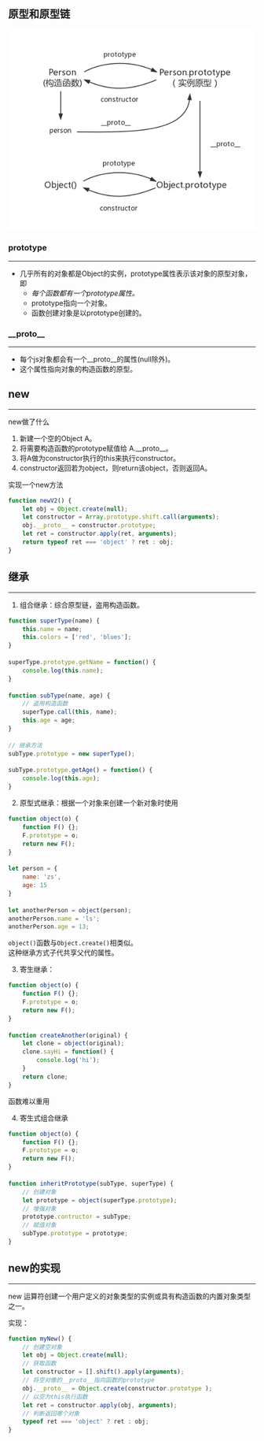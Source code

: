 ## 原型和原型链

![原型和原型链](../imgs/prototype.png)

### prototype
---
* 几乎所有的对象都是Object的实例，prototype属性表示该对象的原型对象，即
    * *每个函数都有一个prototype属性。*
    * prototype指向一个对象。
    * 函数创建对象是以prototype创建的。

### \_\_proto\_\_
---
* 每个js对象都会有一个\_\_proto\_\_的属性(null除外)。
* 这个属性指向对象的构造函数的原型。

## new
---

new做了什么

1. 新建一个空的Object A。
2. 将需要构造函数的prototype赋值给 A.\_\_proto\_\_。
3. 将A做为constructor执行的this来执行constructor。
4. constructor返回若为object，则return该object，否则返回A。

实现一个new方法

```javascript
function newV2() {
    let obj = Object.create(null);
    let constructor = Array.prototype.shift.call(arguments);
    obj.__proto__ = constructor.prototype;
    let ret = constructor.apply(ret, arguments);
    return typeof ret === 'object' ? ret : obj;
}
```

## 继承
---

1. 组合继承：综合原型链，盗用构造函数。
```js
function superType(name) {
    this.name = name;
    this.colors = ['red', 'blues'];
}

superType.prototype.getName = function() {
    console.log(this.name);
}

function subType(name, age) {
    // 盗用构造函数
    superType.call(this, name);
    this.age = age;
}

// 继承方法
subType.prototype = new superType();

subType.prototype.getAge() = function() {
    console.log(this.age);
}
```

2. 原型式继承：根据一个对象来创建一个新对象时使用
```js
function object(o) {
    function F() {};
    F.prototype = o;
    return new F();
}

let person = {
    name: 'zs',
    age: 15
}

let anotherPerson = object(person);
anotherPerson.name = 'ls';
anotherPerson.age = 13;
```
`object()`函数与`Object.create()`相类似。  
这种继承方式子代共享父代的属性。

3. 寄生继承：
```js
function object(o) {
    function F() {};
    F.prototype = o;
    return new F();
}

function createAnother(original) {
    let clone = object(original);
    clone.sayHi = function() {
        console.log('hi');
    }
    return clone;
}
```
函数难以重用

4. 寄生式组合继承
```js
function object(o) {
    function F() {};
    F.prototype = o;
    return new F();
}

function inheritPrototype(subType, superType) {
    // 创建对象
    let prototype = object(superType.prototype);
    // 增强对象
    prototype.contructor = subType;
    // 赋值对象
    subType.prototype = prototype;
}
```

## new的实现
---

new 运算符创建一个用户定义的对象类型的实例或具有构造函数的内置对象类型之一。

实现：
```js
function myNew() {
    // 创建空对象
    let obj = Object.create(null);
    // 获取函数
    let constructor = [].shift().apply(arguments);
    // 将空对像的__proto__指向函数的prototype
    obj.__proto__ = Object.create(constructor.prototype );
    // 以空为this执行函数
    let ret = constructor.apply(obj, arguments);
    // 判断返回哪个对象
    typeof ret === 'object' ? ret : obj;
}
```